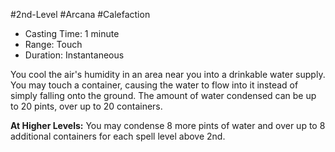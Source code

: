 #2nd-Level #Arcana #Calefaction
 
- Casting Time: 1 minute
- Range: Touch
- Duration: Instantaneous  

You cool the air's humidity in an area near you into a drinkable water supply. You may touch a container, causing the water to flow into it instead of simply falling onto the ground. The amount of water condensed can be up to 20 pints, over up to 20 containers.
 
**At Higher Levels:** You may condense 8 more pints of water and over up to 8 additional containers for each spell level above 2nd.